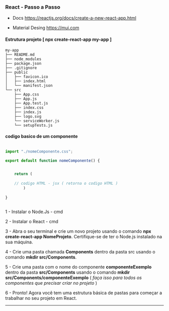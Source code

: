 ### React - Passo a Passo

- Docs  https://reactjs.org/docs/create-a-new-react-app.html
>    
- Material Desing https://mui.com

#### Estrutura projeto [ npx create-react-app my-app ]

```
my-app
├── README.md
├── node_modules
├── package.json
├── .gitignore
├── public
│   ├── favicon.ico
│   ├── index.html
│   └── manifest.json
└── src
    ├── App.css
    ├── App.js
    ├── App.test.js
    ├── index.css
    ├── index.js
    ├── logo.svg
    └── serviceWorker.js
    └── setupTests.js

```

#### codigo basico de um componente

```javascript

import "./nomeComponente.css";

export default function nomeComponente() {


    return (
    
    // codigo HTML - jsx ( retorna o codigo HTML )
        )
        
}



```


1 - Instalar o Node.Js - cmd

2 - Instalar o React - cmd

3 - Abra o seu terminal e crie um novo projeto usando o comando **npx create-react-app NomeProjeto**. Certifique-se de ter o Node.js instalado na sua máquina.

4 - Crie uma pasta chamada **Components** dentro da pasta src usando o comando **mkdir src/Components**.

5 - Crie uma pasta com o nome do componente **componenteExemplo** dentro da pasta **src/Components** usando o comando **mkdir src/Components/componenteExemplo**
    ( _faça isso para todos os componentes que precisar criar no projeto_ )
    
6 - Pronto! Agora você tem uma estrutura básica de pastas para começar a trabalhar no seu projeto em React.   

--------------------------------------------------------------------------------------------------------------------
    

